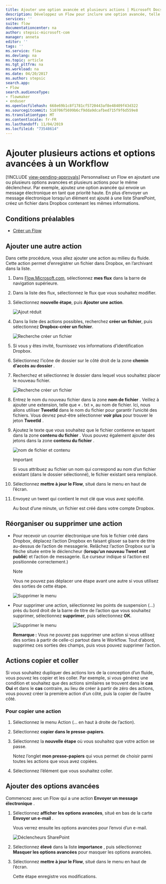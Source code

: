 ```yaml
---
title: Ajouter une option avancée et plusieurs actions | Microsoft Docs
description: Développez un Flow pour inclure une option avancée, telle que la définition de la priorité pour le courrier électronique et l’ajout d’une autre action pour le même événement.
services: ''
suite: flow
documentationcenter: na
author: stepsic-microsoft-com
manager: anneta
editor: ''
tags: ''
ms.service: flow
ms.devlang: na
ms.topic: article
ms.tgt_pltfrm: na
ms.workload: na
ms.date: 04/20/2017
ms.author: stepsic
search.app:
- Flow
search.audienceType:
- flowmaker
- enduser
ms.openlocfilehash: 668e69b1c8f1781cf5720443af8e48409f43d322
ms.sourcegitcommit: 510706f5699b6cf9dda9dcafbed715f9f6d559e8
ms.translationtype: MT
ms.contentlocale: fr-FR
ms.lasthandoff: 11/04/2019
ms.locfileid: "73548614"
---
```

# <a name="add-multiple-actions-and-advanced-options-to-a-flow"></a>Ajouter plusieurs actions et options avancées à un Workflow
[!INCLUDE [view-pending-approvals](includes/cc-rebrand.md)]
Personnalisez un Flow en ajoutant une ou plusieurs options avancées et plusieurs actions pour le même déclencheur. Par exemple, ajoutez une option avancée qui envoie un message électronique en tant que priorité haute. En plus d’envoyer un message électronique lorsqu’un élément est ajouté à une liste SharePoint, créez un fichier dans Dropbox contenant les mêmes informations.

## <a name="prerequisites"></a>Conditions préalables
* [Créer un Flow](get-started-logic-flow.md)

## <a name="add-another-action"></a>Ajouter une autre action
Dans cette procédure, vous allez ajouter une action au milieu du fluide. Cette action permet d’enregistrer un fichier dans Dropbox, en l’archivant dans la liste.

1. Dans [Flow.Microsoft.com](https://flow.microsoft.com), sélectionnez **mes flux** dans la barre de navigation supérieure.
2. Dans la liste des flux, sélectionnez le flux que vous souhaitez modifier.
3. Sélectionnez **nouvelle étape**, puis **Ajouter une action**.
   
    ![Ajout réduit](./media/multi-step-logic-flow/add-action.png)
4. Dans la liste des actions possibles, recherchez **créer un fichier**, puis sélectionnez **Dropbox-créer un fichier**.
   
    ![Recherche créer un fichier](./media/multi-step-logic-flow/create-file-search.png)
5. Si vous y êtes invité, fournissez vos informations d’identification Dropbox.
6. Sélectionnez l’icône de dossier sur le côté droit de la zone **chemin d’accès au dossier** .
7. Recherchez et sélectionnez le dossier dans lequel vous souhaitez placer le nouveau fichier.
   
    ![Recherche créer un fichier](./media/multi-step-logic-flow/create-file-folder.png)
8. Entrez le nom du nouveau fichier dans la zone **nom de fichier** . Veillez à ajouter une extension, telle que « . txt », au nom de fichier. Ici, nous allons utiliser **TweetId** dans le nom du fichier pour garantir l’unicité des fichiers. Vous devrez peut-être sélectionner **voir plus** pour trouver le jeton **TweetId** .
9. Ajoutez le texte que vous souhaitez que le fichier contienne en tapant dans la zone **contenu du fichier** . Vous pouvez également ajouter des jetons dans la zone **contenu du fichier** .
   
    ![nom de fichier et contenu](./media/multi-step-logic-flow/create-file-name-and-contents.png)
   
   > [!IMPORTANT]
   > Si vous attribuez au fichier un nom qui correspond au nom d’un fichier existant (dans le dossier sélectionné), le fichier existant sera remplacé.
   > 
   > 
10. Sélectionnez **mettre à jour le Flow**, situé dans le menu en haut de l’écran.
11. Envoyez un tweet qui contient le mot clé que vous avez spécifié.
    
     Au bout d’une minute, un fichier est créé dans votre compte Dropbox.

## <a name="reorder-or-delete-an-action"></a>Réorganiser ou supprimer une action
* Pour recevoir un courrier électronique une fois le fichier créé dans Dropbox, déplacez l’action Dropbox en faisant glisser sa barre de titre au-dessus de l’action de messagerie. Relâchez l’action Dropbox sur la flèche située entre le déclencheur (**lorsqu’un nouveau Tweet est publié**) et l’action de messagerie. (Le curseur indique si l’action est positionnée correctement.)
  
  > [!NOTE]
  > Vous ne pouvez pas déplacer une étape avant une autre si vous utilisez des sorties de cette étape.
  > 
  > 
  
    ![Supprimer le menu](./media/multi-step-logic-flow/draggingaction.png)
* Pour supprimer une action, sélectionnez les points de suspension (...) près du bord droit de la barre de titre de l’action que vous souhaitez supprimer, sélectionnez **supprimer**, puis sélectionnez **OK**.
  
    ![Supprimer le menu](./media/multi-step-logic-flow/deletemenu.png)
  
     **Remarque :** Vous ne pouvez pas supprimer une action si vous utilisez des sorties à partir de celle-ci partout dans le Workflow. Tout d’abord, supprimez ces sorties des champs, puis vous pouvez supprimer l’action.


## <a name="copy-and-paste-actions"></a>Actions copier et coller

Si vous souhaitez dupliquer des actions lors de la conception d’un fluide, vous pouvez les copier et les coller. Par exemple, si vous générez une condition et souhaitez que des actions similaires se trouvent dans le **cas Oui** et dans le **cas** contraire, au lieu de créer à partir de zéro des actions, vous pouvez créer la première action d’un côté, puis la copier de l’autre côté.


### <a name="to-copy-an-action"></a>Pour copier une action
1. Sélectionnez le menu Action (... en haut à droite de l’action).
1. Sélectionnez **copier dans le presse-papiers**. 
1. Sélectionnez la **nouvelle étape** où vous souhaitez que votre action se passe. 

     Notez l’onglet **mon presse-papiers** qui vous permet de choisir parmi toutes les actions que vous avez copiées.
1. Sélectionnez l’élément que vous souhaitez coller.

## <a name="add-advanced-options"></a>Ajouter des options avancées
Commencez avec un Flow qui a une action **Envoyer un message électronique** .

1. Sélectionnez **afficher les options avancées**, situé en bas de la carte **Envoyer un e-mail** .
   
     Vous verrez ensuite les options avancées pour l’envoi d’un e-mail.
   
    ![Déclencheurs SharePoint](./media/multi-step-logic-flow/advanced.png)
2. Sélectionnez **élevé** dans la liste **importance** , puis sélectionnez **Masquer les options avancées** pour masquer les options avancées.
3. Sélectionnez **mettre à jour le Flow**, situé dans le menu en haut de l’écran.
   
     Cette étape enregistre vos modifications.


